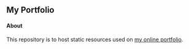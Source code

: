 My Portfolio
---------
#### About
This repository is to host static resources used on [my online portfolio][1].
 
[1]: http://mjs99.blogspot.com